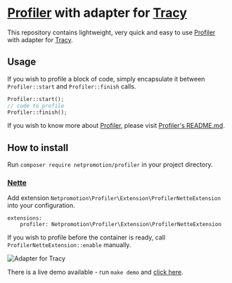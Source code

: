 # [Profiler] with adapter for [Tracy]

This repository contains lightweight, very quick and easy to use [Profiler] with adapter for [Tracy].


## Usage

If you wish to profile a block of code, simply encapsulate it between `Profiler::start` and `Profiler::finish` calls.

```php
Profiler::start();
// code to profile
Profiler::finish();
```

If you wish to know more about [Profiler], please visit [Profiler's README.md].


## How to install

Run `composer require netpromotion/profiler` in your project directory.


### [Nette]

Add extension `Netpromotion\Profiler\Extension\ProfilerNetteExtension` into your configuration. 

```neon
extensions:
    profiler: Netpromotion\Profiler\Extension\ProfilerNetteExtension
```

If you wish to profile before the container is ready, call `ProfilerNetteExtension::enable` manually.

![Adapter for Tracy](https://raw.githubusercontent.com/netpromotion/profiler/master/demo/nette.png)

There is a live demo available - run `make demo` and [click here](http://127.0.0.1:8080/nette/).



[Profiler]:https://packagist.org/packages/petrknap/php-profiler
[Tracy]:https://tracy.nette.org/
[Profiler's README.md]:https://github.com/petrknap/php-profiler/blob/master/README.md
[Nette]:https://nette.org/
